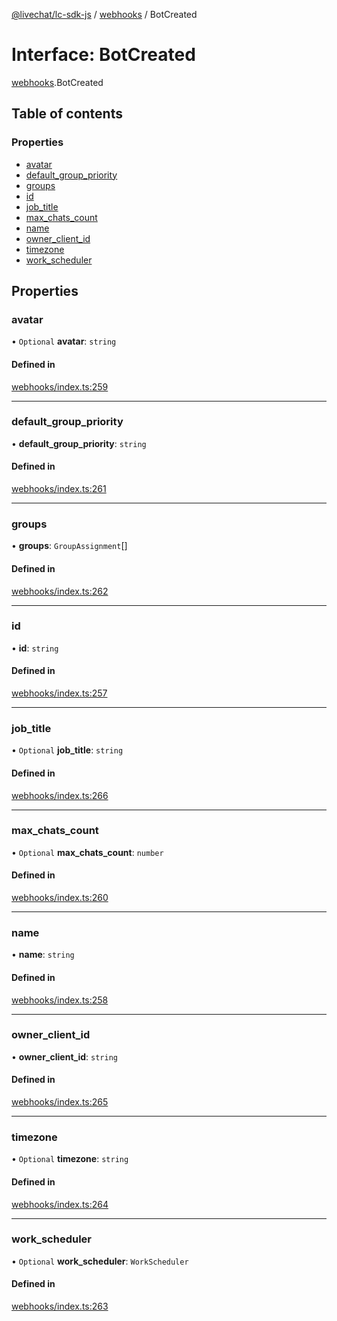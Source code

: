 [@livechat/lc-sdk-js](../README.md) / [webhooks](../modules/webhooks.md) / BotCreated

# Interface: BotCreated

[webhooks](../modules/webhooks.md).BotCreated

## Table of contents

### Properties

- [avatar](webhooks.BotCreated.md#avatar)
- [default\_group\_priority](webhooks.BotCreated.md#default_group_priority)
- [groups](webhooks.BotCreated.md#groups)
- [id](webhooks.BotCreated.md#id)
- [job\_title](webhooks.BotCreated.md#job_title)
- [max\_chats\_count](webhooks.BotCreated.md#max_chats_count)
- [name](webhooks.BotCreated.md#name)
- [owner\_client\_id](webhooks.BotCreated.md#owner_client_id)
- [timezone](webhooks.BotCreated.md#timezone)
- [work\_scheduler](webhooks.BotCreated.md#work_scheduler)

## Properties

### avatar

• `Optional` **avatar**: `string`

#### Defined in

[webhooks/index.ts:259](https://github.com/livechat/lc-sdk-js/blob/c7b3817/src/webhooks/index.ts#L259)

___

### default\_group\_priority

• **default\_group\_priority**: `string`

#### Defined in

[webhooks/index.ts:261](https://github.com/livechat/lc-sdk-js/blob/c7b3817/src/webhooks/index.ts#L261)

___

### groups

• **groups**: `GroupAssignment`[]

#### Defined in

[webhooks/index.ts:262](https://github.com/livechat/lc-sdk-js/blob/c7b3817/src/webhooks/index.ts#L262)

___

### id

• **id**: `string`

#### Defined in

[webhooks/index.ts:257](https://github.com/livechat/lc-sdk-js/blob/c7b3817/src/webhooks/index.ts#L257)

___

### job\_title

• `Optional` **job\_title**: `string`

#### Defined in

[webhooks/index.ts:266](https://github.com/livechat/lc-sdk-js/blob/c7b3817/src/webhooks/index.ts#L266)

___

### max\_chats\_count

• `Optional` **max\_chats\_count**: `number`

#### Defined in

[webhooks/index.ts:260](https://github.com/livechat/lc-sdk-js/blob/c7b3817/src/webhooks/index.ts#L260)

___

### name

• **name**: `string`

#### Defined in

[webhooks/index.ts:258](https://github.com/livechat/lc-sdk-js/blob/c7b3817/src/webhooks/index.ts#L258)

___

### owner\_client\_id

• **owner\_client\_id**: `string`

#### Defined in

[webhooks/index.ts:265](https://github.com/livechat/lc-sdk-js/blob/c7b3817/src/webhooks/index.ts#L265)

___

### timezone

• `Optional` **timezone**: `string`

#### Defined in

[webhooks/index.ts:264](https://github.com/livechat/lc-sdk-js/blob/c7b3817/src/webhooks/index.ts#L264)

___

### work\_scheduler

• `Optional` **work\_scheduler**: `WorkScheduler`

#### Defined in

[webhooks/index.ts:263](https://github.com/livechat/lc-sdk-js/blob/c7b3817/src/webhooks/index.ts#L263)

